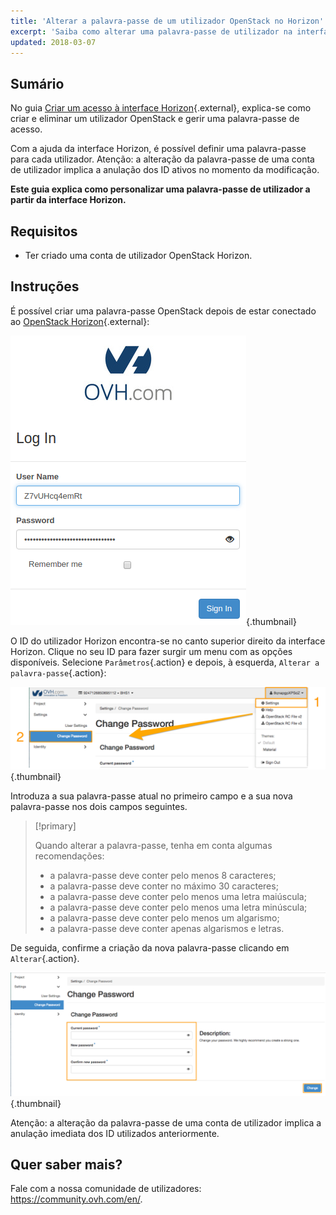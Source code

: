 ```yaml
---
title: 'Alterar a palavra-passe de um utilizador OpenStack no Horizon'
excerpt: 'Saiba como alterar uma palavra-passe de utilizador na interface Horizon'
updated: 2018-03-07
---
```




## Sumário

No guia [Criar um acesso à interface Horizon](/pages/public_cloud/compute/introducing_horizon){.external}, explica-se como criar e eliminar um utilizador OpenStack e gerir uma palavra-passe de acesso.

Com a ajuda da interface Horizon, é possível definir uma palavra-passe para cada utilizador. Atenção: a alteração da palavra-passe de uma conta de utilizador implica a anulação dos ID ativos no momento da modificação.

**Este guia explica como personalizar uma palavra-passe de utilizador a partir da interface Horizon.**


## Requisitos

- Ter criado uma conta de utilizador OpenStack Horizon.


## Instruções

É possível criar uma palavra-passe OpenStack depois de estar conectado ao [OpenStack Horizon](https://horizon.cloud.ovh.net){.external}:

![Conexão ao Horizon](images/1_H_login_window.png){.thumbnail}

O ID do utilizador Horizon encontra-se no canto superior direito da interface Horizon. Clique no seu ID para fazer surgir um menu com as opções disponíveis.
Selecione `Parâmetros`{.action} e depois, à esquerda,  `Alterar a palavra-passe`{.action}:

![Alteração da palavra-passe](images/2_H_pass_change_option.png){.thumbnail}

Introduza a sua palavra-passe atual no primeiro campo e a sua nova palavra-passe nos dois campos seguintes.

> [!primary]
>
> Quando alterar a palavra-passe, tenha em conta algumas recomendações:
>
> - a palavra-passe deve conter pelo menos 8 caracteres;
> - a palavra-passe deve conter no máximo 30 caracteres;
> - a palavra-passe deve conter pelo menos uma letra maiúscula;
> - a palavra-passe deve conter pelo menos uma letra minúscula;
> - a palavra-passe deve conter pelo menos um algarismo;
> - a palavra-passe deve conter apenas algarismos e letras.
>

De seguida, confirme a criação da nova palavra-passe clicando em `Alterar`{.action}.

![Parametrização da palavra-passe](images/3_H_set_new_passord.png){.thumbnail}

Atenção: a alteração da palavra-passe de uma conta de utilizador implica a anulação imediata dos ID utilizados anteriormente.

## Quer saber mais?

Fale com a nossa comunidade de utilizadores: <https://community.ovh.com/en/>.